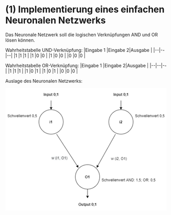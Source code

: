 # (1) Implementierung eines einfachen Neuronalen Netzwerks

Das Neuronale Netzwerk soll die logischen Verknüpfungen AND und OR lösen können. 

Wahrheitstabelle UND-Verknüpfung:
|Eingabe 1 |Eingabe 2|Ausgabe |
|--|--|--|
|1  |1  |1  |
|1  |0  |0  |
|1  |0  |0  |
|0  |0  |0  |

Wahrheitstabelle OR-Verknüpfung:
|Eingabe 1 |Eingabe 2|Ausgabe |
|--|--|--|
|1  |1  |1  |
|1  |0  |1  |
|1  |0  |1  |
|0  |0  |0  |

Auslage des Neuronalen Netzwerks:

![struktur](/Aufgabe1/NN.png)
